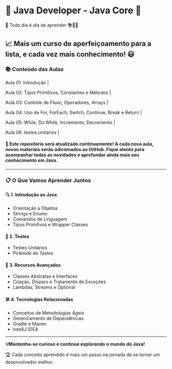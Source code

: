 # 🌟 Java Developer - Java Core 🌟

🚀 Todo dia é dia de aprender 📚👨‍🎓

📈 Mais um curso de aperfeiçoamento para a lista, e cada vez mais conhecimento! 😃
---------
### 📚 Conteúdo das Aulas
Aula 01: Introdução                                              |

Aula 02: Tipos Primitivos, Constantes e Métodos                  |

Aula 03: Controle de Fluxo, Operadores, Arrays                   |

Aula 04: Uso de For, ForEach, Switch, Continue, Break e Return   |

Aula 05: While, Do While, Incremento, Decremento                 |

Aula 06: testes unitarios                                        |

#### 🔄 Este repositório será atualizado continuamente! A cada nova aula, novos materiais serão adicionados ao GitHub. Fique atento para acompanhar todas as novidades e aprofundar ainda mais seu conhecimento em Java.
---------
### 📋 O Que Vamos Aprender Juntos

#### 🔍 1. Introdução ao Java
- Orientação a Objetos
- Strings e Enums
- Comandos de Linguagem
- Tipos Primitivos e Wrapper Classes

#### 🧪 2. Testes
- Testes Unitários
- Pirâmide de Testes
  
#### 🚀 3. Recursos Avançados
- Classes Abstratas e Interfaces
- Criação, Disparo e Tratamento de Exceções
- Lambdas, Streams e Optional
  
#### 🛠️ 4. Tecnologias Relacionadas
- Conceitos de Metodologias Ágeis
- Gerenciamento de Dependências
- Gradle e Maven
- IntelliJ IDEA
---------
**💡Mantenha-se curioso e continue explorando o mundo do Java!** 


🏆 Cada conceito aprendido é mais um passo na jornada de se tornar um desenvolvedor melhor.




